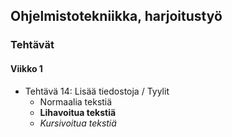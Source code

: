 Ohjelmistotekniikka, harjoitustyö
---

### Tehtävät

#### Viikko 1

* Tehtävä 14: Lisää tiedostoja / Tyylit
  * Normaalia tekstiä
  * **Lihavoitua tekstiä**
  * _Kursivoitua tekstiä_